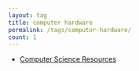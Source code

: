 ```yaml
---
layout: tag
title: computer hardware
permalink: /tags/computer-hardware/
count: 1
---
```


- [Computer Science Resources](https://itsmejayd.github.io/blog/resources%20directory/cs-resources/)

